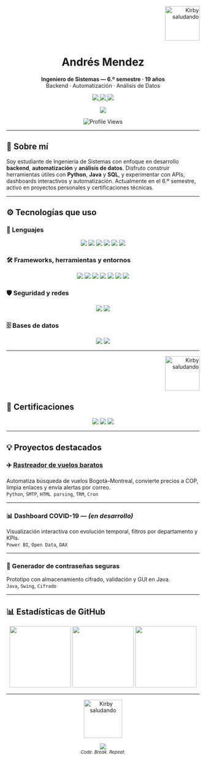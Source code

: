 <!-- Kirby flotando arriba a la derecha -->
<p align="right">
  <img src="https://i.ibb.co/7dDQ7d4X/Sin-t-tulo.png" width="90px" alt="Kirby saludando" />
</p>

<h1 align="center">Andrés Mendez</h1>

<p align="center">
  <strong>Ingeniero de Sistemas — 6.º semestre · 19 años</strong><br>
  Backend · Automatización · Análisis de Datos
</p>

<p align="center">
  <a href="mailto:contrerandres001@gmail.com">
    <img src="https://img.shields.io/badge/Email-Contáctame-red?style=for-the-badge&logo=gmail&logoColor=white" />
  </a>
  <a href="https://github.com/AndresContreras1034">
    <img src="https://img.shields.io/badge/GitHub-AndresContreras1034-black?style=for-the-badge&logo=github" />
  </a>
  <a href="https://drive.google.com/your_cv_url_aqui" target="_blank">
    <img src="https://img.shields.io/badge/CV-Ver%20Currículum-blue?style=for-the-badge&logo=readme" />
  </a>
</p>

<p align="center">
  <a href="https://open.spotify.com/track/7pofG9kjEbLdaY3OkqP25m" target="_blank">
    <img src="https://img.shields.io/badge/Now_Playing-Piel_de_Cordero-1DB954?style=flat-square&logo=spotify&logoColor=white" />
  </a>
</p>

<p align="center">
  <img src="https://komarev.com/ghpvc/?username=AndresContreras1034&label=Profile%20views&color=lightgray" alt="Profile Views" />
</p>

---

## 🧠 Sobre mí

Soy estudiante de Ingeniería de Sistemas con enfoque en desarrollo **backend**, **automatización** y **análisis de datos**. Disfruto construir herramientas útiles con **Python**, **Java** y **SQL**, y experimentar con APIs, dashboards interactivos y automatización. Actualmente en el 6.º semestre, activo en proyectos personales y certificaciones técnicas.

---

## ⚙️ Tecnologías que uso

### 🧰 Lenguajes

<p align="center">
  <img src="https://img.shields.io/badge/Python-FFD43B?style=for-the-badge&logo=python&logoColor=black" />
  <img src="https://img.shields.io/badge/Java-007396?style=for-the-badge&logo=java&logoColor=white" />
  <img src="https://img.shields.io/badge/JavaScript-F7DF1E?style=for-the-badge&logo=javascript&logoColor=black" />
  <img src="https://img.shields.io/badge/C-00599C?style=for-the-badge&logo=c&logoColor=white" />
  <img src="https://img.shields.io/badge/C++-00599C?style=for-the-badge&logo=c%2B%2B&logoColor=white" />
  <img src="https://img.shields.io/badge/MATLAB-0076A8?style=for-the-badge&logo=mathworks&logoColor=white" />
</p>

### 🛠 Frameworks, herramientas y entornos

<p align="center">
  <img src="https://img.shields.io/badge/Spring_Boot-6DB33F?style=for-the-badge&logo=springboot&logoColor=white" />
  <img src="https://img.shields.io/badge/Git-F05032?style=for-the-badge&logo=git&logoColor=white" />
  <img src="https://img.shields.io/badge/Power_BI-F2C811?style=for-the-badge&logo=powerbi&logoColor=black" />
  <img src="https://img.shields.io/badge/Arduino-00979D?style=for-the-badge&logo=arduino&logoColor=white" />
  <img src="https://img.shields.io/badge/Blender-F5792A?style=for-the-badge&logo=blender&logoColor=white" />
  <img src="https://img.shields.io/badge/Unreal_Engine-313131?style=for-the-badge&logo=unrealengine&logoColor=white" />
  <img src="https://img.shields.io/badge/VirtualBox-183A61?style=for-the-badge&logo=virtualbox&logoColor=white" />
</p>

### 🛡️ Seguridad y redes

<p align="center">
  <img src="https://img.shields.io/badge/Kali_Linux-557C94?style=for-the-badge&logo=kalilinux&logoColor=white" />
  <img src="https://img.shields.io/badge/Packet_Tracer-1BA0E2?style=for-the-badge&logo=cisco&logoColor=white" />
</p>

### 🗄️ Bases de datos

<p align="center">
  <img src="https://img.shields.io/badge/MySQL-4479A1?style=for-the-badge&logo=mysql&logoColor=white" />
  <img src="https://img.shields.io/badge/SQLite-003B57?style=for-the-badge&logo=sqlite&logoColor=white" />
</p>

---

<!-- Kirby flotando arriba a la derecha en certificaciones -->
<p align="right">
  <img src="https://media.tenor.com/SVbG3gqVMBgAAAAj/kirby-wave.gif" width="90px" alt="Kirby saludando" />
</p>

## 📜 Certificaciones

<p align="center">
  <img src="https://img.shields.io/badge/CS50x-Harvard-8A1538?style=for-the-badge&logo=harvard&logoColor=white" />
  <img src="https://img.shields.io/badge/Diplomado_Estad%C3%ADstica-UPC-orange?style=for-the-badge&logo=academia&logoColor=white" />
  <img src="https://img.shields.io/badge/Microsoft_Power_BI-Próximamente-yellow?style=for-the-badge&logo=microsoftpowerbi&logoColor=black" />
</p>

---

## 💡 Proyectos destacados

### ✈️ [Rastreador de vuelos baratos](https://github.com/AndresContreras1034/rastreador_vuelos)
Automatiza búsqueda de vuelos Bogotá–Montreal, convierte precios a COP, limpia enlaces y envía alertas por correo.  
`Python`, `SMTP`, `HTML parsing`, `TRM`, `Cron`

---

### 📊 Dashboard COVID-19 — *(en desarrollo)*
Visualización interactiva con evolución temporal, filtros por departamento y KPIs.  
`Power BI`, `Open Data`, `DAX`

---

### 🔐 Generador de contraseñas seguras
Prototipo con almacenamiento cifrado, validación y GUI en Java.  
`Java`, `Swing`, `Cifrado`

---

## 📊 Estadísticas de GitHub

<p align="center">
  <img height="160" src="https://github-readme-stats.vercel.app/api?username=AndresContreras1034&show_icons=true&theme=tokyonight&include_all_commits=true&count_private=true" />
  <img height="160" src="https://github-readme-streak-stats.herokuapp.com/?user=AndresContreras1034&theme=tokyonight" />
  <img height="160" src="https://github-readme-stats.vercel.app/api/top-langs/?username=AndresContreras1034&layout=compact&theme=tokyonight" />
</p>

---

<!-- Snake animation -->
<!--
![snake gif](https://github.com/AndresContreras1034/AndresContreras1034/blob/output/github-contribution-grid-snake.svg)
-->

<p align="center">
  <img src="https://media.tenor.com/SVbG3gqVMBgAAAAj/kirby-wave.gif" width="100px" alt="Kirby saludando" />
</p>

<div align="center">
  <img src="https://capsule-render.vercel.app/api?type=waving&color=gradient&height=100&section=footer"/>
  <br>
  <sub><em>Code. Break. Repeat.</em></sub>
</div>
